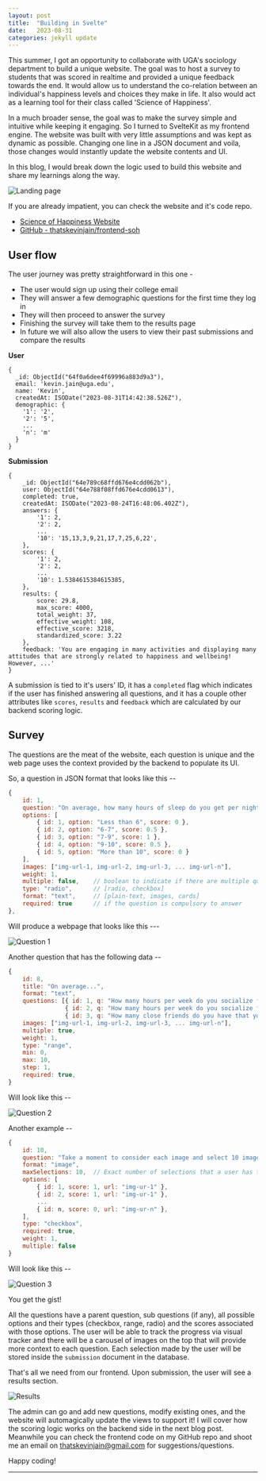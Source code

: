 ```yaml
---
layout: post
title:  "Building in Svelte"
date:   2023-08-31
categories: jekyll update
---
```


This summer, I got an opportunity to collaborate with UGA's sociology department to build a unique website. The goal was to host a survey to students that was scored in realtime and provided a unique feedback towards the end. It would allow us to understand the co-relation between an individual's happiness levels and choices they make in life. It also would act as a learning tool for their class called 'Science of Happiness'.

In a much broader sense, the goal was to make the survey simple and intuitive while keeping it engaging. So I turned to SvelteKit as my frontend engine. The website was built with very little assumptions and was kept as dynamic as possible. Changing one line in a JSON document and voila, those changes would instantly update the website contents and UI.

In this blog, I would break down the logic used to build this website and share my learnings along the way.

![Landing page](https://i.ibb.co/XCtXsxD/Screenshot-2023-08-31-at-1-39-50-PM.png)

If you are already impatient, you can check the website and it's code repo.

- [Science of Happiness Website](https://frontend-soh.vercel.app/)
- [GitHub - thatskevinjain/frontend-soh](https://github.com/thatsKevinJain/frontend-soh/)

## User flow

The user journey was pretty straightforward in this one -

- The user would sign up using their college email
- They will answer a few demographic questions for the first time they log in
- They will then proceed to answer the survey
- Finishing the survey will take them to the results page
- In future we will also allow the users to view their past submissions and compare the results

**User**
```
{
  _id: ObjectId("64f0a6dee4f69996a883d9a3"),
  email: 'kevin.jain@uga.edu',
  name: 'Kevin',
  createdAt: ISODate("2023-08-31T14:42:38.526Z"),
  demographic: {
    '1': '2',
    '2': '5',
    ...
    'n': 'm'
  }
}
```

**Submission**
```
{
	_id: ObjectId("64e789c68ffd676e4cdd062b"),
	user: ObjectId("64e788f08ffd676e4cdd0613"),
	completed: true,
	createdAt: ISODate("2023-08-24T16:48:06.402Z"),
	answers: {
		'1': 2,
		'2': 2,
		...
		'10': '15,13,3,9,21,17,7,25,6,22',
	},
	scores: {
		'1': 2,
		'2': 2,
		...
		'10': 1.5384615384615385,
	},
	results: {
		score: 29.8,
		max_score: 4000,
		total_weight: 37,
		effective_weight: 108,
		effective_score: 3218,
		standardized_score: 3.22
	},
	feedback: 'You are engaging in many activities and displaying many attitudes that are strongly related to happiness and wellbeing! However, ...'
}
```

A submission is tied to it's users' ID, it has a `completed` flag which indicates if the user has finished answering all questions, and it has a couple other attributes like `scores`, `results` and `feedback` which are calculated by our backend scoring logic.

## Survey

The questions are the meat of the website, each question is unique and the web page uses the context provided by the backend to populate its UI.

So, a question in JSON format that looks like this --

```js
{
	id: 1,
	question: "On average, how many hours of sleep do you get per night?",
	options: [
		{ id: 1, option: "Less than 6", score: 0 },
		{ id: 2, option: "6-7", score: 0.5 },
		{ id: 3, option: "7-9", score: 1 },
		{ id: 4, option: "9-10", score: 0.5 },
		{ id: 5, option: "More than 10", score: 0 }
	],
	images: ["img-url-1, img-url-2, img-url-3, ... img-url-n"],
	weight: 1,
	multiple: false,	// boolean to indicate if there are multiple questions in one
	type: "radio", 		// [radio, checkbox]
	format: "text",		// [plain-text, images, cards]
	required: true 	    // if the question is compulsory to answer
},
```

Will produce a webpage that looks like this ---

![Question 1](https://i.ibb.co/cb5F96j/Screenshot-2023-08-31-at-2-05-58-PM.png)

Another question that has the following data --
```js
{
	id: 8,
	title: "On average...",
	format: "text",
	questions: [{ id: 1, q: "How many hours per week do you socialize face-to-face with family members?", sign: 1 },
				{ id: 2, q: "How many hours per week do you socialize face-to-face with friends?", sign: 1 },
				{ id: 3, q: "How many close friends do you have that you socialize with regularly?", sign: 1 }],
	images: ["img-url-1, img-url-2, img-url-3, ... img-url-n"],
	multiple: true,
	weight: 1,
	type: "range",
	min: 0,
	max: 10,
	step: 1,
	required: true,
}
```

Will look like this --

![Question 2](https://i.ibb.co/RY0THL6/Screenshot-2023-08-31-at-2-07-57-PM.png)

Another example --
```js
{
	id: 10,
	question: "Take a moment to consider each image and select 10 images that closely depict things that you most associate with happiness",
	format: "image",
	maxSelections: 10, 	// Exact number of selections that a user has to make //
	options: [
		{ id: 1, score: 1, url: "img-ur-1" },
		{ id: 2, score: 1, url: "img-ur-1" },
		...
		{ id: n, score: 0, url: "img-ur-n" },
	],
	type: "checkbox",
	required: true,
	weight: 1,
	multiple: false
}
```

Will look like this --

![Question 3](https://i.ibb.co/6NpM2mw/Screenshot-2023-08-31-at-2-08-14-PM.png)

You get the gist!

All the questions have a parent question, sub questions (if any), all possible options and their types (checkbox, range, radio) and the scores associated with those options. The user will be able to track the progress via visual tracker and there will be a carousel of images on the top that will provide more context to each question. Each selection made by the user will be stored inside the `submission` document in the database.

That's all we need from our frontend. Upon submission, the user will see a results section.

![Results](https://i.ibb.co/q96PP5p/Screenshot-2023-08-31-at-2-16-30-PM.png)

The admin can go and add new questions, modify existing ones, and the website will automagically update the views to support it! I will cover how the scoring logic works on the backend side in the next blog post. Meanwhile you can check the frontend code on my GitHub repo and shoot me an email on [thatskevinjain@gmail.com](mailto:thatskevinjain@gmail.com) for suggestions/questions.

Happy coding!

---
